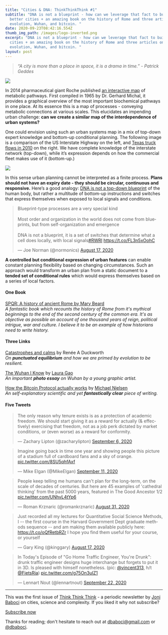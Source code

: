```yaml
---
title: "Cities & DNA: ThinkThinkThink #1"
subtitle: "DNA is not a blueprint - how can we leverage that fact to build
  better cities + an amazing book on the history of Rome and three articles on
  evolution, Wuhan, and bitcoin. "
date: 2020-09-23T08:42:16.554Z
thumb_img_path: /images/logo-inverted.png
excerpt: "DNA is not a blueprint - how can we leverage that fact to build better
  cities + an amazing book on the history of Rome and three articles on
  evolution, Wuhan, and bitcoin. "
layout: post
---
```

> *“A city is more than a place in space, it is a drama in time.” - Patrick Geddes*

[![](https://cdn.substack.com/image/fetch/w_1456,c_limit,f_auto,q_auto:good,fl_progressive:steep/https%3A%2F%2Fbucketeer-e05bbc84-baa3-437e-9518-adb32be77984.s3.amazonaws.com%2Fpublic%2Fimages%2Fd9d1fd8f-922b-4c13-87f1-b953f70fb788_1260x247.png)](http://biochemical-pathways.com/#/map/1)

In 2014 pharmaceutical giant Roche published [an interactive map](http://biochemical-pathways.com/#/map/1) of metabolic pathways. First compiled in 1965 by Dr. Gerhard Michal, it provides a graphical overview of the most important biochemical pathways in one place. At its essence this is a map of processes - conveying metabolic connections at various scales. This elucidates an impending urban challenge: **can we create a similar map of the interdependence of urban systems?**

One could envision using such an urban systems map in a mix of top-down expert knowledge and bottom-up conditional planning. The following image is a comparison of the US Interstate Highway on the left, and [Texas truck flows in 2010](https://ops.fhwa.dot.gov/freight/freight_analysis/state_info/texas/images/hi_res_pdf/tx_trkflow_2010.pdf) on the right. We have complete knowledge of the interstate network (top-down), while it’s expression depends on how the commercial fleet makes use of it (bottom-up.)

[![](https://cdn.substack.com/image/fetch/w_1456,c_limit,f_auto,q_auto:good,fl_progressive:steep/https%3A%2F%2Fbucketeer-e05bbc84-baa3-437e-9518-adb32be77984.s3.amazonaws.com%2Fpublic%2Fimages%2F6c9f7c5f-c807-4da2-86fe-90d0f3aff9fd_1100x500.jpeg)](https://cdn.substack.com/image/fetch/f_auto,q_auto:good,fl_progressive:steep/https%3A%2F%2Fbucketeer-e05bbc84-baa3-437e-9518-adb32be77984.s3.amazonaws.com%2Fpublic%2Fimages%2F6c9f7c5f-c807-4da2-86fe-90d0f3aff9fd_1100x500.jpeg)

In this sense urban planning cannot be interpreted as a finite process. **Plans should not have an expiry date - they should be circular, continuous and responsive.** Here’s a good analogy: [DNA is not a top-down blueprint](https://blogs.scientificamerican.com/observations/dna-is-not-a-blueprint/) of the human body, but rather a multitude of bottom-up instructions and switches that express themselves when exposed to local signals and conditions.

<blockquote class="twitter-tweet"><p lang="en" dir="ltr">Blueprint-type processes are a very special kind<br><br>Most order and organization in the world does not come from blueprints, but from self-organization and emergence <br><br>DNA is not a blueprint, it is a set of switches that determine what a cell does locally, with local signals<a href="https://twitter.com/hashtag/RWRI?src=hash&amp;ref_src=twsrc%5Etfw">#RWRI</a> <a href="https://t.co/FL3n5xOohC">https://t.co/FL3n5xOohC</a></p>&mdash; Joe Norman (@normonics) <a href="https://twitter.com/normonics/status/1295418258607280131?ref_src=twsrc%5Etfw">August 17, 2020</a></blockquote> <script async src="https://platform.twitter.com/widgets.js" charset="utf-8"></script> 

**A controlled but conditional expression of urban features** can enable constant planning flexibility based on changing circumstances. Such an approach would transform an urban plan from a static document to a **tended set of conditional rules** which would express themselves based on a series of local factors.

#### One Book

[SPQR: A history of ancient Rome by Mary Beard](https://www.goodreads.com/book/show/28789711-spqr)\
*A fantastic book which recounts the history of Rome from it's mythical beginnings to the end of the second century of the common era. It's as objective as possible an account of one thousand years of reign, political intrigue, war and culture. I believe it to be an example of how historians need to write history.*

#### Three Links

[Catastrophes and calms](https://aeon.co/essays/catastrophe-drives-evolution-but-life-resides-in-the-pauses) by Renée A Duckworth\
*On **punctuated equilibrium** and how we are primed by evolution to be resilient.*

[The Wuhan I Know](http://lauragao.com/wuhan) by [Laura Gao](https://twitter.com/heylauragao)\
*An important **photo essay** on Wuhan by a young graphic artist.*

[How the Bitcoin Protocol actually works](http://www.michaelnielsen.org/ddi/how-the-bitcoin-protocol-actually-works/) by [Michael Nielsen](https://twitter.com/michael_nielsen)\
*An self-explanatory scientific and yet **fantastically clear** piece of writing.*

#### Five Tweets

<blockquote class="twitter-tweet"><p lang="en" dir="ltr">The only reason why tenure exists is as a protection of academic freedom. We should start giving it as a reward for actually (&amp; effectively) exercising that freedom, not as a job perk dictated by market conditions, or (even worse) as a reward for conformity.</p>&mdash; Zachary Lipton (@zacharylipton) <a href="https://twitter.com/zacharylipton/status/1302472985224323073?ref_src=twsrc%5Etfw">September 6, 2020</a></blockquote> <script async src="https://platform.twitter.com/widgets.js" charset="utf-8"></script> 

<blockquote class="twitter-tweet"><p lang="en" dir="ltr">Imagine going back in time one year and showing people this picture of a stadium full of cardboard fans and a sky of orange. <a href="https://t.co/8SU5qhfAxf">pic.twitter.com/8SU5qhfAxf</a></p>&mdash; Mike Elgan (@MikeElgan) <a href="https://twitter.com/MikeElgan/status/1304500599468171264?ref_src=twsrc%5Etfw">September 11, 2020</a></blockquote> <script async src="https://platform.twitter.com/widgets.js" charset="utf-8"></script> 

<blockquote class="twitter-tweet"><p lang="en" dir="ltr">People keep telling me humans can&#39;t plan for the long-term, on the scale of decades of centuries. But here are 45 examples of &#39;cathedral thinking&#39; from the past 5000 years, featured in The Good Ancestor 1/2 <a href="https://t.co/UNhvL4tYp6">pic.twitter.com/UNhvL4tYp6</a></p>&mdash; Roman Krznaric (@romankrznaric) <a href="https://twitter.com/romankrznaric/status/1300388473900326912?ref_src=twsrc%5Etfw">August 31, 2020</a></blockquote> <script async src="https://platform.twitter.com/widgets.js" charset="utf-8"></script> 

<blockquote class="twitter-tweet"><p lang="en" dir="ltr">Just recorded all my lectures for Quantitative Social Science Methods, I -- the first course in the Harvard Government Dept graduate methods sequence -- and am making them available publicly here: <a href="https://t.co/oQfRetbRZr">https://t.co/oQfRetbRZr</a> I hope you find them useful for your course, or yourself</p>&mdash; Gary King (@kinggary) <a href="https://twitter.com/kinggary/status/1295423190831902721?ref_src=twsrc%5Etfw">August 17, 2020</a></blockquote> <script async src="https://platform.twitter.com/widgets.js" charset="utf-8"></script> 

<blockquote class="twitter-tweet"><p lang="en" dir="ltr">In Today&#39;s Episode of &quot;Go Home Traffic Engineer, You&#39;re Drunk&quot;: drunk traffic engineer designs huge interchange but forgets to put it in 3D. Is pleased with himself nonetheless. (pic: <a href="https://twitter.com/vincent313?ref_src=twsrc%5Etfw">@vincent313</a>, h/t <a href="https://twitter.com/FietsRia?ref_src=twsrc%5Etfw">@FietsRia</a>) <a href="https://t.co/g75On3uIZ1">pic.twitter.com/g75On3uIZ1</a></p>&mdash; Lennart Nout (@lennartnout) <a href="https://twitter.com/lennartnout/status/1308258454587482112?ref_src=twsrc%5Etfw">September 22, 2020</a></blockquote> <script async src="https://platform.twitter.com/widgets.js" charset="utf-8"></script> 

- - -

This was the first issue of [Think Think Think](https://thinkthinkthink.substack.com) - a periodic newsletter by [Joni Baboci](https://joni.baboci.net) on cities, science and complexity. If you liked it why not subscribe?

[Subscribe now](https://thinkthinkthink.substack.com/subscribe)

Thanks for reading; don't hesitate to reach out at [dbaboci@gmail.com](mailto:dbaboci@gmail.com) or [@dbaboci](http://twitter.com/dbaboci).